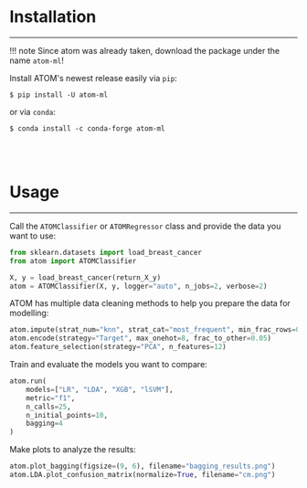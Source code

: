 
# Installation
-----------------

!!! note
    Since atom was already taken, download the package under the name `atom-ml`!


Install ATOM's newest release easily via `pip`:

    $ pip install -U atom-ml

or via `conda`:

    $ conda install -c conda-forge atom-ml

<br><br>

# Usage
-----------------

Call the `ATOMClassifier` or `ATOMRegressor` class and provide the data you want to use:  

```Python
from sklearn.datasets import load_breast_cancer
from atom import ATOMClassifier

X, y = load_breast_cancer(return_X_y)
atom = ATOMClassifier(X, y, logger="auto", n_jobs=2, verbose=2)
```

ATOM has multiple data cleaning methods to help you prepare the data for modelling:

```Python
atom.impute(strat_num="knn", strat_cat="most_frequent", min_frac_rows=0.1)  
atom.encode(strategy="Target", max_onehot=8, frac_to_other=0.05)  
atom.feature_selection(strategy="PCA", n_features=12)
```

Train and evaluate the models you want to compare:

```Python
atom.run(
    models=["LR", "LDA", "XGB", "lSVM"],
    metric="f1",
    n_calls=25,
    n_initial_points=10,
    bagging=4
)
```

Make plots to analyze the results: 

```Python
atom.plot_bagging(figsize=(9, 6), filename="bagging_results.png")  
atom.LDA.plot_confusion_matrix(normalize=True, filename="cm.png")
```
